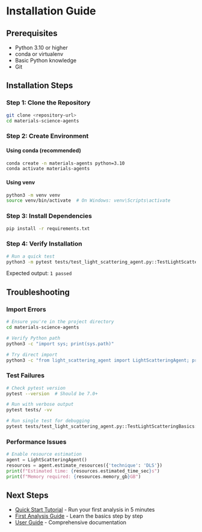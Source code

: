 # Installation Guide

## Prerequisites

- Python 3.10 or higher
- conda or virtualenv
- Basic Python knowledge
- Git

## Installation Steps

### Step 1: Clone the Repository

```bash
git clone <repository-url>
cd materials-science-agents
```

### Step 2: Create Environment

#### Using conda (recommended)

```bash
conda create -n materials-agents python=3.10
conda activate materials-agents
```

#### Using venv

```bash
python3 -m venv venv
source venv/bin/activate  # On Windows: venv\Scripts\activate
```

### Step 3: Install Dependencies

```bash
pip install -r requirements.txt
```

### Step 4: Verify Installation

```bash
# Run a quick test
python3 -m pytest tests/test_light_scattering_agent.py::TestLightScatteringBasics::test_agent_creation -v
```

Expected output: `1 passed`

## Troubleshooting

### Import Errors

```bash
# Ensure you're in the project directory
cd materials-science-agents

# Verify Python path
python3 -c "import sys; print(sys.path)"

# Try direct import
python3 -c "from light_scattering_agent import LightScatteringAgent; print('Success!')"
```

### Test Failures

```bash
# Check pytest version
pytest --version  # Should be 7.0+

# Run with verbose output
pytest tests/ -vv

# Run single test for debugging
pytest tests/test_light_scattering_agent.py::TestLightScatteringBasics::test_agent_creation -vv
```

### Performance Issues

```python
# Enable resource estimation
agent = LightScatteringAgent()
resources = agent.estimate_resources({'technique': 'DLS'})
print(f"Estimated time: {resources.estimated_time_sec}s")
print(f"Memory required: {resources.memory_gb}GB")
```

## Next Steps

- [Quick Start Tutorial](quickstart.md) - Run your first analysis in 5 minutes
- [First Analysis Guide](first-analysis.md) - Learn the basics step by step
- [User Guide](../guides/user-guide.md) - Comprehensive documentation
